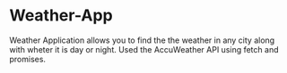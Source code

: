 # Weather-App
Weather Application allows you to find the the weather in any city along with wheter it is day or night.
Used the AccuWeather API using fetch and promises.
